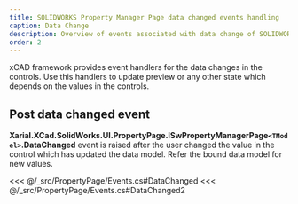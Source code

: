 ```yaml
---
title: SOLIDWORKS Property Manager Page data changed events handling
caption: Data Change
description: Overview of events associated with data change of SOLIDWORKS property manager page handled in xCAD framework
order: 2
---
```

xCAD framework provides event handlers for the data changes in the controls. Use this handlers to update preview or any other state which depends on the values in the controls.

## Post data changed event

**Xarial.XCad.SolidWorks.UI.PropertyPage.ISwPropertyManagerPage`<TModel>`.DataChanged** event is raised after the user changed the value in the control which has updated the data model. Refer the bound data model for new values.

<<< @/_src/PropertyPage/Events.cs#DataChanged
<<< @/_src/PropertyPage/Events.cs#DataChanged2
